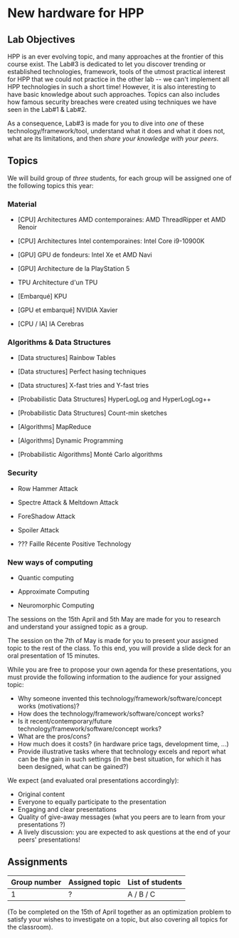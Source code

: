 # New hardware for HPP

## Lab Objectives

HPP is an ever evolving topic, and many approaches at the frontier of this course exist. The Lab#3 is dedicated to let you discover trending or established technologies, framework, tools of the utmost practical interest for HPP that we could not practice in the other lab -- we can't implement all HPP technologies in such a short time! However, it is also interesting to have basic knowledge about such approaches. Topics can also includes how famous security breaches were created using techniques we have seen in the Lab#1 & Lab#2.

As a consequence, Lab#3 is made for you to dive into *one* of these technology/framework/tool, understand what it does and what it does not, what are its limitations, and then *share your knowledge with your peers*.


## Topics

We will build group of *three* students, for each group will be assigned one of the following topics this year:

### Material

  * [CPU] Architectures AMD contemporaines: AMD ThreadRipper et AMD Renoir
  
  [//]: # (https://www.generation-nt.com/amd-threadripper-3990x-processeur-64-coeurs-officiel-actualite-1970811.html)
  [//]: # (https://www.generation-nt.com/amd-renoir-apu-configuration-actualite-1971528.html)
  
  * [CPU] Architectures Intel contemporaines: Intel Core i9-10900K
  
  [//]: # (https://www.generation-nt.com/intel-core-i9-10900k-processeur-performance-actualite-1971767.html)

  * [GPU] GPU de fondeurs: Intel Xe et AMD Navi
  
  [//]: # (https://www.generation-nt.com/intel-xe-hp-arctic-sound-carte-graphique-specifications-actualite-1973008.html)

  * [GPU] Architecture de la PlayStation 5
  
  [//]: # (https://www.generation-nt.com/gpu-playstation-5-legerement-plus-rapide-xbox-series-x-actualite-1973384.html)

  * TPU Architecture d'un TPU
  
  [//]: # (https://en.wikipedia.org/wiki/Tensor_processing_unit)

  * [Embarqué] KPU
  
  [//]: # (https://www.seeedstudio.com/blog/2019/09/12/get-started-with-k210-hardware-and-programming-environment/)

  * [GPU et embarqué] NVIDIA Xavier
  
  [//]: # (https://www.nvidia.com/en-us/autonomous-machines/embedded-systems/jetson-agx-xavier/)

  * [CPU / IA] IA Cerebras
  
  [//]: # (https://www.generation-nt.com/cerebras-cs1-puce-intelligence-artificielle-actualite-1970635.html)


### Algorithms & Data Structures
  
  * [Data structures] Rainbow Tables
  
  [//]: # (https://en.wikipedia.org/wiki/Rainbow_table)

  * [Data structures] Perfect hasing techniques
  
  * [Data structures] X-fast tries and Y-fast tries

  * [Probabilistic Data Structures] HyperLogLog and HyperLogLog++
  
  * [Probabilistic Data Structures] Count-min sketches
  
  * [Algorithms] MapReduce
  
  [//]: # (https://en.wikipedia.org/wiki/MapReduce)

  * [Algorithms] Dynamic Programming
  
  [//]: # (https://en.wikipedia.org/wiki/Dynamic_programming)

  * [Probabilistic Algorithms] Monté Carlo algorithms
  
  [//]: # (https://en.wikipedia.org/wiki/Monté_Carlo)

   

### Security

  * Row Hammer Attack
  
  [//]: # (https://en.wikipedia.org/wiki/Row_hammer)
  [//]: # (https://www.nolimitsecu.fr/rowhammer/)

  * Spectre Attack &  Meltdown Attack
  
  [//]: # (https://en.wikipedia.org/wiki/Spectre_%28security_vulnerability%29)
  [//]: # (https://en.wikipedia.org/wiki/Meltdown_%28security_vulnerability%29)

  * ForeShadow Attack
  
  [//]: # (https://en.wikipedia.org/wiki/Foreshadow_%28security_vulnerability%29)

  * Spoiler Attack
  
  [//]: # (https://en.wikipedia.org/wiki/Spoiler_%28security_vulnerability%29)

  * ??? Faille Récente Positive Technology
  
  [//]: # (https://www.phonandroid.com/intel-5-generations-de-cpu-sont-vises-par-une-faille-catastrophique-impossible-a-corriger.html)


### New ways of computing

  * Quantic computing
  
  [//]: # (https://www.nolimitsecu.fr/informatique-quantique/)

  [//]: # (https://www.apress.com/gp/book/9781484242179 / VSilva-Practical Quantum Computing for Developers ... IBM QExperience - 2019)

  * Approximate Computing
  
  [//]: # (https://www.ec-lyon.fr/en/contacts/alberto-bosio / Présentation SciDoLySE)
  [//]: # (https://en.wikipedia.org/wiki/Approximate_computing)

  * Neuromorphic Computing
  
  [//]: # (https://www.ec-lyon.fr/en/contacts/alberto-bosio / Présentation SciDoLySE)
  [//]: # (https://en.wikipedia.org/wiki/Neuromorphic_engineering)


The sessions on the 15th April and 5th May are made for you to research and understand your assigned topic as a group.

The session on the 7th of May is made for you to present your assigned topic to the rest of the class.
To this end, you will provide a slide deck for an oral presentation of 15 minutes.

While you are free to propose your own agenda for these presentations, you must provide the following information to the audience for your assigned topic:
- Why someone invented this technology/framework/software/concept works (motivations)?
- How does the technology/framework/software/concept works?
- Is it recent/contemporary/future technology/framework/software/concept works?
- What are the pros/cons?
- How much does it costs? (in hardware price tags, development time, ...)
- Provide illustrative tasks where that technology excels and report what can be the gain in such settings (in the best situation, for which it has been designed, what can be gained?)

We expect (and evaluated oral presentations accordingly):
- Original content
- Everyone to equally participate to the presentation
- Engaging and clear presentations
- Quality of give-away messages (what you peers are to learn from your presentations ?)
- A lively discussion: you are expected to ask questions at the end of your peers' presentations!


## Assignments

| Group number  | Assigned topic | List of students |
| ------------- | -------------- | ---------------- |
| 1  | ?   | A / B / C    |

(To be completed on the 15th of April together as an optimization problem to satisfy your wishes to investigate on a topic, but also covering all topics for the classroom).
